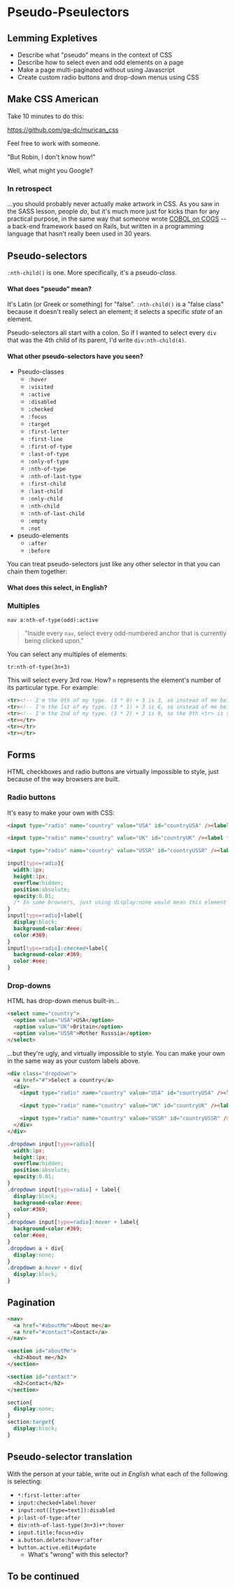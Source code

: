 # Pseudo-Pseulectors

## Lemming Expletives
- Describe what "pseudo" means in the context of CSS
- Describe how to select even and odd elements on a page
- Make a page multi-paginated without using Javascript
- Create custom radio buttons and drop-down menus using CSS

## Make CSS American

Take 10 minutes to do this:

https://github.com/ga-dc/murican_css

Feel free to work with someone.

"But Robin, I don't know how!"

Well, what might you Google?

### In retrospect

...you should probably never actually make artwork in CSS. As you saw in the SASS lesson, people *do*, but it's much more just for kicks than for any practical purpose, in the same way that someone wrote [COBOL on COGS](http://www.coboloncogs.org/INDEX.HTM) -- a back-end framework based on Rails, but written in a programming language that hasn't really been used in 30 years.

## Pseudo-selectors

`:nth-child()` is one. More specifically, it's a pseudo-*class*.

#### What does "pseudo" mean?

It's Latin (or Greek or something) for "false". `:nth-child()` is a "false class" because it doesn't really select an element; it selects a specific *state* of an element.

Pseudo-selectors all start with a colon. So if I wanted to select every `div` that was the 4th child of its parent, I'd write `div:nth-child(4)`.

#### What other pseudo-selectors have you seen?

- Pseudo-classes
  - `:hover`
  - `:visited`
  - `:active`
  - `:disabled`
  - `:checked`
  - `:focus`
  - `:target`
  - `:first-letter`
  - `:first-line`
  - `:first-of-type`
  - `:last-of-type`
  - `:only-of-type`
  - `:nth-of-type`
  - `:nth-of-last-type`
  - `:first-child`
  - `:last-child`
  - `:only-child`
  - `:nth-child`
  - `:nth-of-last-child`
  - `:empty`
  - `:not`
- pseudo-elements
  - `:after`
  - `:before`

You can treat pseudo-selectors just like any other selector in that you can chain them together:

#### What does this select, in English?

### Multiples

`nav a:nth-of-type(odd):active`

> "Inside every `nav`, select every odd-numbered anchor that is currently being clicked upon."

You can select any multiples of elements:

`tr:nth-of-type(3n+3)`

This will select every 3rd row. How? `n` represents the element's number of its particular type. For example:

```html
<tr><!-- I'm the 0th of my type. (3 * 0) + 3 is 3, so instead of me being selected, the 3rd <tr> is selected--></tr>
<tr><!-- I'm the 1st of my type. (3 * 1) + 3 is 6, so instead of me being selected, the 6th <tr> is selected--></tr>
<tr><!-- I'm the 2nd of my type. (3 * 2) + 3 is 9, so the 9th <tr> is selected... but it doesn't exist, so nothing happens.--></tr>
<tr></tr>
<tr></tr>
<tr></tr>
```

## Forms

HTML checkboxes and radio buttons are virtually impossible to style, just because of the way browsers are built.

### Radio buttons

It's easy to make your own with CSS:

```html
<input type="radio" name="country" value="USA" id="countryUSA" /><label for="countryUSA">USA</label>

<input type="radio" name="country" value="UK" id="countryUK" /><label for="countryUK">Britain</label>

<input type="radio" name="country" value="USSR" id="countryUSSR" /><label for="countryUSSR">Mother Russia</label>
```

```css
input[type=radio]{
  width:1px;
  height:1px;
  overflow:hidden;
  position:absolute;
  opacity:0.01;
  /* In some browsers, just using display:none would mean this element isn't included in form submissions. */
}
input[type=radio]+label{
  display:block;
  background-color:#eee;
  color:#369;
}
input[type=radio]:checked+label{
  background-color:#369;
  color:#eee;
}
```

### Drop-downs

HTML has drop-down menus built-in...

```html
<select name="country">
  <option value="USA">USA</option>
  <option value="UK">Britain</option>
  <option value="USSR">Mother Russsia</option>
</select>
```

...but they're ugly, and virtually impossible to style. You can make your own in the same way as your custom labels above.

```html
<div class="dropdown">
  <a href="#">Select a country</a>
  <div>
    <input type="radio" name="country" value="USA" id="countryUSA" /><label for="countryUSA">USA</label>

    <input type="radio" name="country" value="UK" id="countryUK" /><label for="countryUK">Britain</label>

    <input type="radio" name="country" value="USSR" id="countryUSSR" /><label for="countryUSSR">Mother Russia</label>
  </div>
</div>
```

```css
.dropdown input[type=radio]{
  width:1px;
  height:1px;
  overflow:hidden;
  position:absolute;
  opacity:0.01;
}
.dropdown input[type=radio] + label{
  display:block;
  background-color:#eee;
  color:#369;
}
.dropdown input[type=radio]:hover + label{
  background-color:#369;
  color:#eee;
}
.dropdown a + div{
  display:none;
}
.dropdown a:hover + div{
  display:block;
}
```

## Pagination

```html
<nav>
  <a href="#aboutMe">About me</a>
  <a href="#contact">Contact</a>
</nav>

<section id="aboutMe">
  <h2>About me</h2>
</section>

<section id="contact">
  <h2>Contact</h2>
</section>
```

```css
section{
  display:none;
}
section:target{
  display:block;
}
```

## Pseudo-selector translation

With the person at your table, write out *in English* what each of the following is selecting:

- `*:first-letter:after`
- `input:checked+label:hover`
- `input:not([type=text]):disabled`
- `p:last-of-type:after`
- `div:nth-of-last-type(3n+3)+*:hover`
- `input.title:focus+div`
- `a.button.delete:hover:after`
- `button.active.edit#update`
  - What's "wrong" with this selector?

## To be continued
